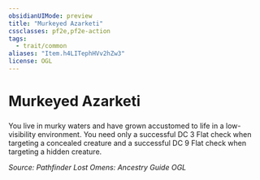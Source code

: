 ```yaml
---
obsidianUIMode: preview
title: "Murkeyed Azarketi"
cssclasses: pf2e,pf2e-action
tags:
  - trait/common
aliases: "Item.h4LITephHVv2hZw3"
license: OGL
---
```

# Murkeyed Azarketi

### 






You live in murky waters and have grown accustomed to life in a low-visibility environment. You need only a successful DC 3 Flat check when targeting a concealed creature and a successful DC 9 Flat check when targeting a hidden creature.

*Source: Pathfinder Lost Omens: Ancestry Guide*
*OGL*